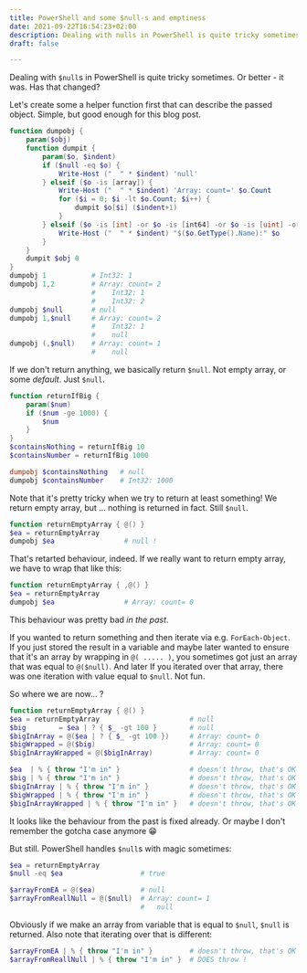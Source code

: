 ```yaml
---
title: PowerShell and some $null-s and emptiness
date: 2021-09-22T16:54:23+02:00
description: Dealing with nulls in PowerShell is quite tricky sometimes.
draft: false

---
```



Dealing with `$null`s in PowerShell is quite tricky sometimes. Or better - it was. Has that changed?

Let's create some a helper function first that can describe the passed object. Simple, but good enough for this blog post.

```PowerShell
function dumpobj {
    param($obj)
    function dumpit {
        param($o, $indent)
        if ($null -eq $o) {
            Write-Host ("  " * $indent) 'null'
        } elseif ($o -is [array]) {
            Write-Host ("  " * $indent) 'Array: count=' $o.Count
            for ($i = 0; $i -lt $o.Count; $i++) {
                dumpit $o[$i] ($indent+1)
            }
        } elseif ($o -is [int] -or $o -is [int64] -or $o -is [uint] -or $o -is [uint64]) {
            Write-Host ("  " * $indent) "$($o.GetType().Name):" $o
        }
    }
    dumpit $obj 0
}
dumpobj 1           # Int32: 1
dumpobj 1,2         # Array: count= 2
                    #    Int32: 1
                    #    Int32: 2
dumpobj $null       # null
dumpobj 1,$null     # Array: count= 2
                    #    Int32: 1
                    #    null
dumpobj (,$null)    # Array: count= 1
                    #    null
```

If we don't return anything, we basically return `$null`. Not empty array, or some *default*. Just `$null`.

```PowerShell
function returnIfBig { 
    param($num) 
    if ($num -ge 1000) { 
        $num
    }
}
$containsNothing = returnIfBig 10
$containsNumber = returnIfBig 1000

dumpobj $containsNothing   # null
dumpobj $containsNumber    # Int32: 1000
```

Note that it's pretty tricky when we try to return at least something! We return empty array, but ... nothing is returned in fact. Still `$null`.

```PowerShell
function returnEmptyArray { @() }
$ea = returnEmptyArray
dumpobj $ea                 # null !
```

That's retarted behaviour, indeed. If we really want to return empty array, we have to wrap that like this:

```PowerShell
function returnEmptyArray { ,@() }
$ea = returnEmptyArray
dumpobj $ea                 # Array: count= 0
```

This behaviour was pretty bad *in the past*. 

If you wanted to return something and then iterate via e.g. `ForEach-Object`. If you just 
stored the result in a variable and maybe later wanted to ensure that it's an array by wrapping in `@( ..... )`, you sometimes
got just an array that was equal to `@($null)`. And later If you iterated over that array, there was one iteration with value equal to `$null`. 
Not fun. 

So where we are now... ?

```PowerShell
function returnEmptyArray { @() } 
$ea = returnEmptyArray                      # null
$big        = $ea | ? { $_ -gt 100 }        # null
$bigInArray = @($ea | ? { $_ -gt 100 })     # Array: count= 0
$bigWrapped = @($big)                       # Array: count= 0
$bigInArrayWrapped = @($bigInArray)         # Array: count= 0

$ea  | % { throw "I'm in" }                 # doesn't throw, that's OK
$big | % { throw "I'm in" }                 # doesn't throw, that's OK
$bigInArray | % { throw "I'm in" }          # doesn't throw, that's OK
$bigWrapped | % { throw "I'm in" }          # doesn't throw, that's OK
$bigInArrayWrapped | % { throw "I'm in" }   # doesn't throw, that's OK
```

It looks like the behaviour from the past is fixed already. Or maybe I don't remember the gotcha case anymore 😁

But still. PowerShell handles `$null`s with magic sometimes:

```PowerShell
$ea = returnEmptyArray
$null -eq $ea                   # true

$arrayFromEA = @($ea)           # null
$arrayFromReallNull = @($null)  # Array: count= 1
                                #   null
```

Obviously if we make an array from variable that is equal to `$null`, `$null` is returned.
Also note that iterating over that is different:

```PowerShell
$arrayFromEA | % { throw "I'm in" }         # doesn't throw, that's OK
$arrayFromReallNull | % { throw "I'm in" }  # DOES throw !
```